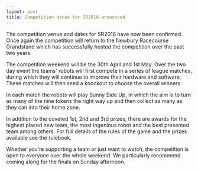 ```yaml
---
layout: post
title: Competition dates for SR2016 announced
---
```


The competition venue and dates for SR2016 have now been confirmed. Once again 
the competition will return to the Newbury Racecourse Grandstand which has 
successfully hosted the competition over the past two years.

The competition weekend will be the 30th April and 1st May. Over the two day 
event the teams' robots will first compete in a series of league matches, during
which they will continue to improve their hardware and software. These matches 
will then seed a knockout to choose the overall winners.

In each match the robots will play Sunny Side Up, in which the aim is to turn as
many of the nine tokens the right way up and then collect as many as they can 
into their home zone.

In addition to the coveted 1st, 2nd and 3rd prizes, there are awards for the 
highest placed new team, the most ingenious robot and the best presented team 
among others. For full details of the rules of the game and the prizes available
see the rulebook.

Whether you're supporting a team or just want to watch, the competition is open 
to everyone over the whole weekend. We particularly recommend coming along for 
the finals on Sunday afternoon.
